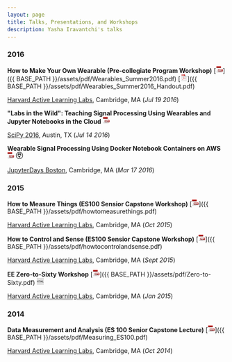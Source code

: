 ```yaml
---
layout: page
title: Talks, Presentations, and Workshops
description: Yasha Iravantchi's talks
---
```




###  2016

**How to Make Your Own Wearable (Pre-collegiate Program Workshop)**
[![ppt](/assets/icons16/ppt-icon.png)]({{ BASE_PATH }}/assets/pdf/Wearables_Summer2016.pdf)
[![pdf](/assets/icons16/pdf-icon.png)]({{ BASE_PATH }}/assets/pdf/Wearables_Summer2016_Handout.pdf)

[Harvard Active Learning Labs](https://www.seas.harvard.edu/active-learning-labs), Cambridge, MA 
(_Jul 19 2016_)

**"Labs in the Wild": Teaching Signal Processing Using Wearables and Jupyter Notebooks in the Cloud**
[![ppt](/assets/icons16/ppt-icon.png)](https://docs.google.com/presentation/d/1bPhmXAmXpd-pwArVMlKfe34wDgWhY0wA56ERL6CSNcw/edit?usp=sharing)

[SciPy 2016](http://scipy2016.scipy.org/ehome/index.php?eventid=146062&tabid=332930&), Austin, TX
(_Jul 14 2016_)


**Wearable Signal Processing Using Docker Notebook Containers on AWS**
[![ppt](/assets/icons16/ppt-icon.png)](https://docs.google.com/presentation/d/1HDruA4y6GhSHER1Tn2E3vAsgH8QWqqO2YDrXbiCo1XQ/edit#slide=id.p)
[![github](/assets/icons16/github-icon.png)](https://github.com/odewahn/jdboston16)<br/>

[JupyterDays Boston](http://altbibl.io/gazette/jupyterdays-day-1/), Cambridge, MA
(_Mar 17 2016_)



###  2015


**How to Measure Things (ES100 Sensior Capstone Workshop)**
[![ppt](/assets/icons16/ppt-icon.png)]({{ BASE_PATH }}/assets/pdf/howtomeasurethings.pdf)

[Harvard Active Learning Labs](https://www.seas.harvard.edu/active-learning-labs), Cambridge, MA 
(_Oct 2015_)

**How to Control and Sense (ES100 Sensior Capstone Workshop)**
[![ppt](/assets/icons16/ppt-icon.png)]({{ BASE_PATH }}/assets/pdf/howtocontrolandsense.pdf)

[Harvard Active Learning Labs](https://www.seas.harvard.edu/active-learning-labs), Cambridge, MA 
(_Sept 2015_)

**EE Zero-to-Sixty Workshop**
[![ppt](/assets/icons16/ppt-icon.png)]({{ BASE_PATH }}/assets/pdf/Zero-to-Sixty.pdf)
[![html](/assets/icons16/html-icon.png)](https://www.seas.harvard.edu/teaching-labs/wintersession-2015)

[Harvard Active Learning Labs](https://www.seas.harvard.edu/active-learning-labs), Cambridge, MA 
(_Jan 2015_)



###  2014

**Data Measurement and Analysis (ES 100 Senior Capstone Lecture)**
[![ppt](/assets/icons16/ppt-icon.png)]({{ BASE_PATH }}/assets/pdf/Measuring_ES100.pdf)

[Harvard Active Learning Labs](https://www.seas.harvard.edu/active-learning-labs), Cambridge, MA 
(_Oct 2014_)

